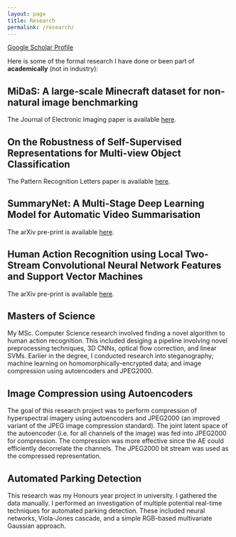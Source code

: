 ```yaml
---
layout: page
title: Research
permalink: /research/
---
```


[Google Scholar Profile](https://scholar.google.com/citations?user=4pN26AoAAAAJ&hl=en)

Here is some of the formal research I have done or been part of **academically** (not in industry):

## MiDaS: A large-scale Minecraft dataset for non-natural image benchmarking

The Journal of Electronic Imaging paper is available [here](https://opticalengineering.spiedigitallibrary.org/journals/journal-of-electronic-imaging/volume-33/issue-01/013035/MiDaS--a-large-scale-Minecraft-dataset-for-non-natural/10.1117/1.JEI.33.1.013035.short#_=_).

## On the Robustness of Self-Supervised Representations for Multi-view Object Classification

The Pattern Recognition Letters paper is available [here](https://www.sciencedirect.com/science/article/abs/pii/S0167865522002276).

## SummaryNet: A Multi-Stage Deep Learning Model for Automatic Video Summarisation

The arXiv pre-print is available [here](https://arxiv.org/pdf/2002.09424.pdf).

## Human Action Recognition using Local Two-Stream Convolutional Neural Network Features and Support Vector Machines

The arXiv pre-print is available [here](https://arxiv.org/pdf/2002.09423.pdf). 

## Masters of Science

My MSc. Computer Science research involved finding a novel algorithm to human action recognition. This included desiging a pipeline involving novel preprocessing techniques, 3D CNNs, optical flow correction, and linear SVMs. Earlier in the degree, I conducted research into steganography; machine learning on homomorphically-encrypted data; and image compression using autoencoders and JPEG2000.

## Image Compression using Autoencoders

The goal of this research project was to perform compression of hyperspectral imagery using autoencoders and JPEG2000 (an improved variant of the JPEG image compression standard). The joint latent space of the autoencoder (i.e. for all channels of the image) was fed into JPEG2000 for compression. The compression was more effective since the AE could efficiently decorrelate the channels. The JPEG2000 bit stream was used as the compressed representation. 

## Automated Parking Detection

This research was my Honours year project in university. I gathered the data manually. I performed an investigation of multiple potential real-time techniques for automated parking detection. These included neural networks, Viola-Jones cascade, and a simple RGB-based multivariate Gaussian approach.
